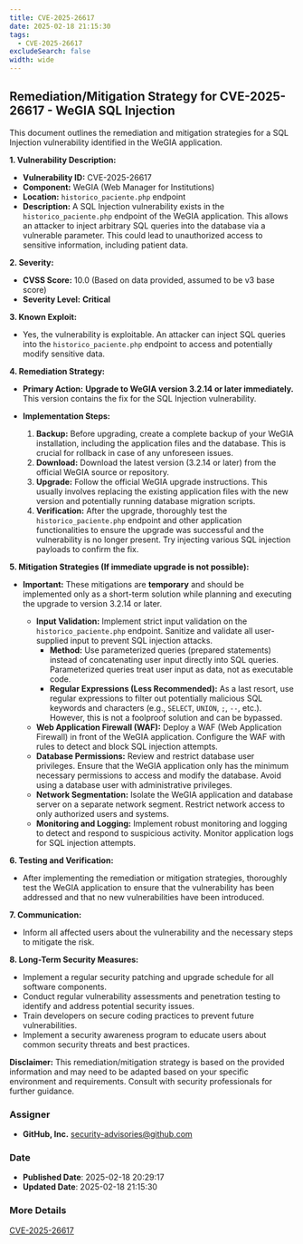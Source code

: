 ```yaml
---
title: CVE-2025-26617
date: 2025-02-18 21:15:30
tags:
  - CVE-2025-26617
excludeSearch: false
width: wide
---
```


## Remediation/Mitigation Strategy for CVE-2025-26617 - WeGIA SQL Injection

This document outlines the remediation and mitigation strategies for a SQL Injection vulnerability identified in the WeGIA application.

**1. Vulnerability Description:**

*   **Vulnerability ID:** CVE-2025-26617
*   **Component:** WeGIA (Web Manager for Institutions)
*   **Location:** `historico_paciente.php` endpoint
*   **Description:** A SQL Injection vulnerability exists in the `historico_paciente.php` endpoint of the WeGIA application.  This allows an attacker to inject arbitrary SQL queries into the database via a vulnerable parameter. This could lead to unauthorized access to sensitive information, including patient data.

**2. Severity:**

*   **CVSS Score:** 10.0 (Based on data provided, assumed to be v3 base score)
*   **Severity Level:** **Critical**

**3. Known Exploit:**

*   Yes, the vulnerability is exploitable.  An attacker can inject SQL queries into the `historico_paciente.php` endpoint to access and potentially modify sensitive data.

**4. Remediation Strategy:**

*   **Primary Action:**  **Upgrade to WeGIA version 3.2.14 or later immediately.** This version contains the fix for the SQL Injection vulnerability.

*   **Implementation Steps:**
    1.  **Backup:** Before upgrading, create a complete backup of your WeGIA installation, including the application files and the database. This is crucial for rollback in case of any unforeseen issues.
    2.  **Download:** Download the latest version (3.2.14 or later) from the official WeGIA source or repository.
    3.  **Upgrade:** Follow the official WeGIA upgrade instructions.  This usually involves replacing the existing application files with the new version and potentially running database migration scripts.
    4.  **Verification:** After the upgrade, thoroughly test the `historico_paciente.php` endpoint and other application functionalities to ensure the upgrade was successful and the vulnerability is no longer present. Try injecting various SQL injection payloads to confirm the fix.

**5. Mitigation Strategies (If immediate upgrade is not possible):**

*   **Important:** These mitigations are **temporary** and should be implemented only as a short-term solution while planning and executing the upgrade to version 3.2.14 or later.

    *   **Input Validation:** Implement strict input validation on the `historico_paciente.php` endpoint. Sanitize and validate all user-supplied input to prevent SQL injection attacks.
        *   **Method:**  Use parameterized queries (prepared statements) instead of concatenating user input directly into SQL queries.  Parameterized queries treat user input as data, not as executable code.
        *   **Regular Expressions (Less Recommended):** As a last resort, use regular expressions to filter out potentially malicious SQL keywords and characters (e.g., `SELECT`, `UNION`, `;`, `--`, etc.). However, this is not a foolproof solution and can be bypassed.
    *   **Web Application Firewall (WAF):** Deploy a WAF (Web Application Firewall) in front of the WeGIA application.  Configure the WAF with rules to detect and block SQL injection attempts.
    *   **Database Permissions:** Review and restrict database user privileges.  Ensure that the WeGIA application only has the minimum necessary permissions to access and modify the database.  Avoid using a database user with administrative privileges.
    *   **Network Segmentation:** Isolate the WeGIA application and database server on a separate network segment.  Restrict network access to only authorized users and systems.
    *   **Monitoring and Logging:** Implement robust monitoring and logging to detect and respond to suspicious activity.  Monitor application logs for SQL injection attempts.

**6. Testing and Verification:**

*   After implementing the remediation or mitigation strategies, thoroughly test the WeGIA application to ensure that the vulnerability has been addressed and that no new vulnerabilities have been introduced.

**7. Communication:**

*   Inform all affected users about the vulnerability and the necessary steps to mitigate the risk.

**8. Long-Term Security Measures:**

*   Implement a regular security patching and upgrade schedule for all software components.
*   Conduct regular vulnerability assessments and penetration testing to identify and address potential security issues.
*   Train developers on secure coding practices to prevent future vulnerabilities.
*   Implement a security awareness program to educate users about common security threats and best practices.

**Disclaimer:** This remediation/mitigation strategy is based on the provided information and may need to be adapted based on your specific environment and requirements. Consult with security professionals for further guidance.

### Assigner
- **GitHub, Inc.** <security-advisories@github.com>

### Date
- **Published Date**: 2025-02-18 20:29:17
- **Updated Date**: 2025-02-18 21:15:30

### More Details
[CVE-2025-26617](https://www.cvedetails.com/cve/CVE-2025-26617)